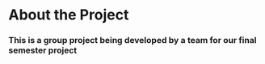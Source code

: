 # About the Project


### This is a group project being developed by a team for our final semester project